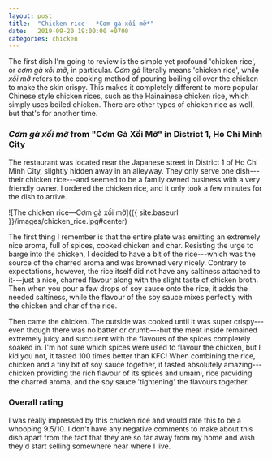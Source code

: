 ```yaml
---
layout: post
title:  "Chicken rice---*Cơm gà xối mỡ*"
date:   2019-09-20 19:00:00 +0700
categories: chicken
---
```


The first dish I'm going to review is the simple yet profound 'chicken rice', or *cơm gà xối mỡ*, in particular. *Cơm gà* literally means 'chicken rice', while *xối mỡ* refers to the cooking method of pouring boiling oil over the chicken to make the skin crispy. This makes it completely different to more popular Chinese style chicken rices, such as the Hainainese chicken rice, which simply uses boiled chicken. There are other types of chicken rice as well, but that's for another time.

### *Cơm gà xối mỡ* from "Cơm Gà Xối Mỡ" in District&nbsp;1, Ho Chi Minh City
The restaurant was located near the Japanese street in District 1 of Ho Chi Minh City, slightly hidden away in an alleyway. They only serve one dish---their chicken rice---and seemed to be a family owned business with a very friendly owner. I ordered the chicken rice, and it only took a few minutes for the dish to arrive.

![The chicken rice—Cơm gà xối mỡ]({{ site.baseurl }}/images/chicken_rice.jpg#center)

The first thing I remember is that the entire plate was emitting an extremely nice aroma, full of spices, cooked chicken and char. Resisting the urge to barge into the chicken, I decided to have a bit of the rice---which was the source of the charred aroma and was browned very nicely. Contrary to expectations, however, the rice itself did not have any saltiness attached to it---just a nice, charred flavour along with the slight taste of chicken broth. Then when you pour a few drops of soy sauce onto the rice, it adds the needed saltiness, while the flavour of the soy sauce mixes perfectly with the chicken and char of the rice.

Then came the chicken. The outside was cooked until it was super crispy---even though there was no batter or crumb---but the meat inside remained extremely juicy and succulent with the flavours of the spices completely soaked in. I'm not sure which spices were used to flavour the chicken, but I kid you not, it tasted 100 times better than KFC! When combining the rice, chicken and a tiny bit of soy sauce together, it tasted absolutely amazing---chicken providing the rich flavour of its spices and umami, rice providing the charred aroma, and the soy sauce 'tightening' the flavours together.

### Overall rating
I was really impressed by this chicken rice and would rate this to be a whooping 9.5/10. I don't have any negative comments to make about this dish apart from the fact that they are so far away from my home and wish they'd start selling somewhere near where I live.